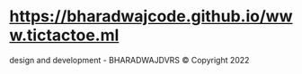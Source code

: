 # https://bharadwajcode.github.io/www.tictactoe.ml
design and development - BHARADWAJDVRS
&copy; Copyright 2022
